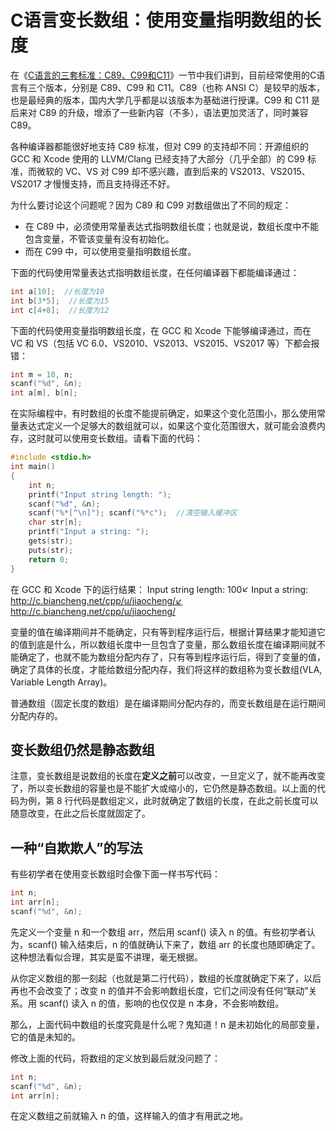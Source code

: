 # C语言变长数组：使用变量指明数组的长度

在《[C语言的三套标准：C89、C99和C11](http://c.biancheng.net/view/vip_1742.html)》一节中我们讲到，目前经常使用的C语言有三个版本，分别是 C89、C99 和 C11。C89（也称 ANSI C）是较早的版本，也是最经典的版本，国内大学几乎都是以该版本为基础进行授课。C99 和 C11 是后来对 C89 的升级，增添了一些新内容（不多），语法更加灵活了，同时兼容 C89。

各种编译器都能很好地支持 C89 标准，但对 C99 的支持却不同：开源组织的 GCC 和 Xcode 使用的 LLVM/Clang 已经支持了大部分（几乎全部）的 C99 标准，而微软的 VC、VS 对 C99 却不感兴趣，直到后来的 VS2013、VS2015、VS2017 才慢慢支持，而且支持得还不好。

为什么要讨论这个问题呢？因为 C89 和 C99 对数组做出了不同的规定：

- 在 C89 中，必须使用常量表达式指明数组长度；也就是说，数组长度中不能包含变量，不管该变量有没有初始化。
- 而在 C99 中，可以使用变量指明数组长度。


下面的代码使用常量表达式指明数组长度，在任何编译器下都能编译通过：

```c
int a[10];  //长度为10
int b[3*5];  //长度为15
int c[4+8];  //长度为12
```

下面的代码使用变量指明数组长度，在 GCC 和 Xcode 下能够编译通过，而在 VC 和 VS（包括 VC 6.0、VS2010、VS2013、VS2015、VS2017 等）下都会报错：

```c
int m = 10, n;
scanf("%d", &n);
int a[m], b[n];
```


在实际编程中，有时数组的长度不能提前确定，如果这个变化范围小，那么使用常量表达式定义一个足够大的数组就可以，如果这个变化范围很大，就可能会浪费内存，这时就可以使用变长数组。请看下面的代码：

```c
#include <stdio.h>
int main()
{
    int n;
    printf("Input string length: ");
    scanf("%d", &n);
    scanf("%*[^\n]"); scanf("%*c");  //清空输入缓冲区
    char str[n];
    printf("Input a string: ");
    gets(str);
    puts(str);
    return 0;
}
```

在 GCC 和 Xcode 下的运行结果：
Input string length: 100↙
Input a string: http://c.biancheng.net/cpp/u/jiaocheng/↙
http://c.biancheng.net/cpp/u/jiaocheng/

变量的值在编译期间并不能确定，只有等到程序运行后，根据计算结果才能知道它的值到底是什么，所以数组长度中一旦包含了变量，那么数组长度在编译期间就不能确定了，也就不能为数组分配内存了，只有等到程序运行后，得到了变量的值，确定了具体的长度，才能给数组分配内存，我们将这样的数组称为变长数组(VLA, Variable Length Array)。

普通数组（固定长度的数组）是在编译期间分配内存的，而变长数组是在运行期间分配内存的。

## 变长数组仍然是静态数组

注意，变长数组是说数组的长度在**定义之前**可以改变，一旦定义了，就不能再改变了，所以变长数组的容量也是不能扩大或缩小的，它仍然是静态数组。以上面的代码为例，第 8 行代码是数组定义，此时就确定了数组的长度，在此之前长度可以随意改变，在此之后长度就固定了。

## 一种“自欺欺人”的写法

有些初学者在使用变长数组时会像下面一样书写代码：

```c
int n;
int arr[n];
scanf("%d", &n);
```

先定义一个变量 n 和一个数组 arr，然后用 scanf() 读入 n 的值。有些初学者认为，scanf() 输入结束后，n 的值就确认下来了，数组 arr 的长度也随即确定了。这种想法看似合理，其实是蛮不讲理，毫无根据。

从你定义数组的那一刻起（也就是第二行代码），数组的长度就确定下来了，以后再也不会改变了；改变 n 的值并不会影响数组长度，它们之间没有任何“联动”关系。用 scanf() 读入 n 的值，影响的也仅仅是 n 本身，不会影响数组。

那么，上面代码中数组的长度究竟是什么呢？鬼知道！n 是未初始化的局部变量，它的值是未知的。

修改上面的代码，将数组的定义放到最后就没问题了：

```c
int n;
scanf("%d", &n);
int arr[n];
```

在定义数组之前就输入 n 的值，这样输入的值才有用武之地。